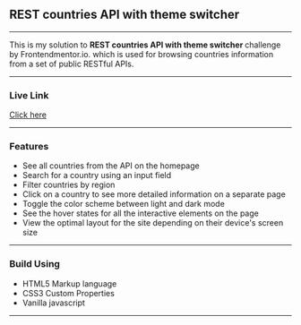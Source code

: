 <h2>REST countries API with theme switcher</h2>
<hr>
This is my solution to <strong>REST countries API with theme switcher </strong> challenge by Frontendmentor.io. which is used  for browsing countries information from a set of public RESTful APIs.
<hr>

<h3>Live Link</h3>
<a href="https://ashish8449.github.io/Rest-country-/">Click here</a>
<hr>
<h3>Features</h3>
<ul>
<li>See all countries from the API on the homepage</li>
<li>Search for a country using an input field</li>
<li>Filter countries by region</li>
<li>Click on a country to see more detailed information on a separate page
</li>
<li>Toggle the color scheme between light and dark mode</li>
<li>See the hover states for all the interactive elements on the page</li>
<li>View the optimal layout for the site depending on their device's screen size</li>
</ul>
<hr> 
<h3>Build Using</h3>
<ul>
  <li>HTML5 Markup language</li>
  <li>CSS3 Custom Properties</li>
     <li>Vanilla javascript</li>
</ul>

<hr>

